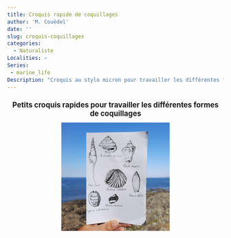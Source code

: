 ```yaml
---
title: Croquis rapide de coquillages
author: 'M. Couëdel'
date: ''
slug: croquis-coquillages
categories:
  - Naturaliste
Localities: ~
Series:
 - marine_life
Description: "Croquis au stylo micron pour travailler les différentes formes des coquillages"
---
```

<center>
<h1 style="font-size: 120%">Petits croquis rapides pour travailler les différentes formes de coquillages</h1>
<img alt="[croquis coquillage]" src="shells-featured-image.jpg" width=50%> 
<br>
<br>
 
</center>